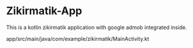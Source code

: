 # Zikirmatik-App

This is a kotlin zikirmatik application with google admob integrated inside. 

app/src/main/java/com/example/zikirmatik/MainActivity.kt
